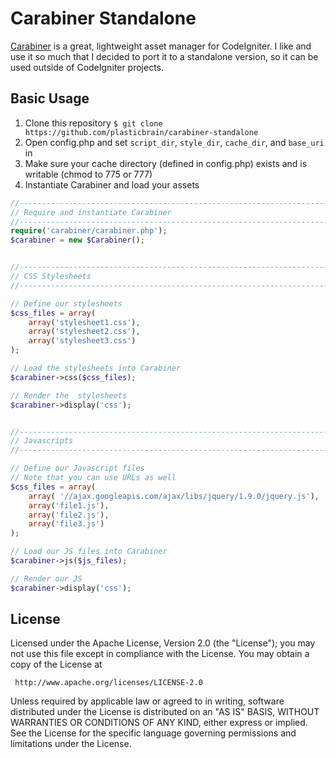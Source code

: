 Carabiner Standalone
====================

[Carabiner](https://github.com/tonydewan/Carabiner) is a great, lightweight asset manager for CodeIgniter. I like and use it so much that I decided to port it to a standalone version, so it can be used outside of CodeIgniter projects.

Basic Usage
-----------

1. Clone this repository `$ git clone https://github.com/plasticbrain/carabiner-standalone`
2. Open config.php and set `script_dir`, `style_dir`, `cache_dir`, and `base_uri` in 
3. Make sure your cache directory (defined in config.php) exists and is writable (chmod to 775 or 777)
4. Instantiate Carabiner and load your assets

```php
//------------------------------------------------------------------------------
// Require and instantiate Carabiner
//------------------------------------------------------------------------------
require('carabiner/carabiner.php');
$carabiner = new $Carabiner();


//------------------------------------------------------------------------------
// CSS Stylesheets
//------------------------------------------------------------------------------

// Define our stylesheets
$css_files = array(
	array('stylesheet1.css'),
	array('stylesheet2.css'),
	array('stylesheet3.css')
);

// Load the stylesheets into Carabiner
$carabiner->css($css_files);

// Render the  stylesheets
$carabiner->display('css');


//------------------------------------------------------------------------------
// Javascripts
//------------------------------------------------------------------------------

// Define our Javascript files
// Note that you can use URLs as well
$css_files = array(
	array( '//ajax.googleapis.com/ajax/libs/jquery/1.9.0/jquery.js'),
	array('file1.js'),
	array('file2.js'),
	array('file3.js')
);

// Load our JS files into Carabiner
$carabiner->js($js_files);

// Render our JS
$carabiner->display('css');
```


License
-------
Licensed under the Apache License, Version 2.0 (the "License");
   you may not use this file except in compliance with the License.
   You may obtain a copy of the License at

     http://www.apache.org/licenses/LICENSE-2.0

   Unless required by applicable law or agreed to in writing, software
   distributed under the License is distributed on an "AS IS" BASIS,
   WITHOUT WARRANTIES OR CONDITIONS OF ANY KIND, either express or implied.
   See the License for the specific language governing permissions and
   limitations under the License.